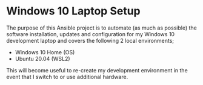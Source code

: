 # Windows 10 Laptop Setup

The purpose of this Ansible project is to automate (as much as possible) the software installation, updates and configuration for my Windows 10 development laptop and covers the following 2 local environments;

- Windows 10 Home (OS)
- Ubuntu 20.04 (WSL2)

This will become useful to re-create my development environment in the event that I switch to or use additional hardware. 
